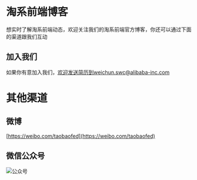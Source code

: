 # 淘系前端博客
想实时了解淘系前端动态，欢迎关注我们的淘系前端官方博客，你还可以通过下面的渠道跟我们互动


## 加入我们
如果你有意加入我们，欢迎发送简历到weichun.swc@alibaba-inc.com

# 其他渠道

## 微博

[https://weibo.com/taobaofed](https://weibo.com/taobaofed)

## 微信公众号

![公众号](https://img.alicdn.com/tfs/TB12fzTMVXXXXafaXXXXXXXXXXX-280-280.jpg)



